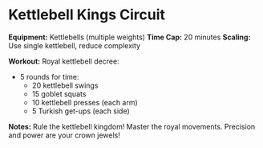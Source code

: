 # Kettlebell Kings Circuit

**Equipment:** Kettlebells (multiple weights)
**Time Cap:** 20 minutes
**Scaling:** Use single kettlebell, reduce complexity

**Workout:**
Royal kettlebell decree:
- 5 rounds for time:
  - 20 kettlebell swings
  - 15 goblet squats
  - 10 kettlebell presses (each arm)
  - 5 Turkish get-ups (each side)

**Notes:** Rule the kettlebell kingdom! Master the royal movements. Precision and power are your crown jewels!